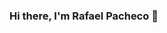 ### Hi there, I'm Rafael Pacheco 👋

<!--
**rafaapacheco/rafaapacheco** is a ✨ _special_ ✨ repository because its `README.md` (this file) appears on your GitHub profile.

Here are some ideas to get you started:

- 🔭 I’m currently working on ...
- 🌱 I’m currently learning ...
- 👯 I’m looking to collaborate on ...
- 🤔 I’m looking for help with ...
- 💬 Ask me about ...
- 📫 How to reach me: ...
- 😄 Pronouns: ...
- ⚡ Fun fact: ...

![Rafael's github stats](https://github-readme-stats.vercel.app/api?username=rafaapacheco&show_icons=true&theme=radical)

-->
